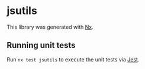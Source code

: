 # jsutils

This library was generated with [Nx](https://nx.dev).

## Running unit tests

Run `nx test jsutils` to execute the unit tests via [Jest](https://jestjs.io).

